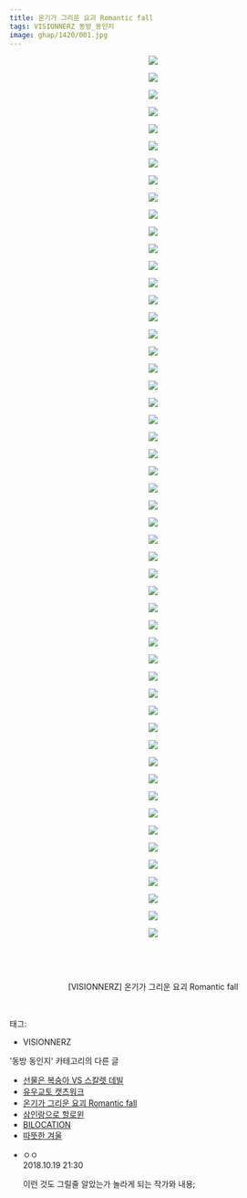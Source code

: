 ```yaml
---
title: 온기가 그리운 요괴 Romantic fall
tags: VISIONNERZ 동방_동인지
image: ghap/1420/001.jpg
---
```

<div class="article">
<p style="text-align: center; clear: none; float: none;"><img src="{{ site.nasurl }}/ghap/1420/001.jpg"/></p>
<p style="text-align: center; clear: none; float: none;"><img src="{{ site.nasurl }}/ghap/1420/002.jpg"/></p>
<p style="text-align: center; clear: none; float: none;"><img src="{{ site.nasurl }}/ghap/1420/003.jpg"/></p>
<p style="text-align: center; clear: none; float: none;"><img src="{{ site.nasurl }}/ghap/1420/004.jpg"/></p>
<p style="text-align: center; clear: none; float: none;"><img src="{{ site.nasurl }}/ghap/1420/005.jpg"/></p>
<p style="text-align: center; clear: none; float: none;"><img src="{{ site.nasurl }}/ghap/1420/006.jpg"/></p>
<p style="text-align: center; clear: none; float: none;"><img src="{{ site.nasurl }}/ghap/1420/007.jpg"/></p>
<p style="text-align: center; clear: none; float: none;"><img src="{{ site.nasurl }}/ghap/1420/008.jpg"/></p>
<p style="text-align: center; clear: none; float: none;"><img src="{{ site.nasurl }}/ghap/1420/009.jpg"/></p>
<p style="text-align: center; clear: none; float: none;"><img src="{{ site.nasurl }}/ghap/1420/010.jpg"/></p>
<p style="text-align: center; clear: none; float: none;"><img src="{{ site.nasurl }}/ghap/1420/011.jpg"/></p>
<p style="text-align: center; clear: none; float: none;"><img src="{{ site.nasurl }}/ghap/1420/012.jpg"/></p>
<p style="text-align: center; clear: none; float: none;"><img src="{{ site.nasurl }}/ghap/1420/013.jpg"/></p>
<p style="text-align: center; clear: none; float: none;"><img src="{{ site.nasurl }}/ghap/1420/014.jpg"/></p>
<p style="text-align: center; clear: none; float: none;"><img src="{{ site.nasurl }}/ghap/1420/015.jpg"/></p>
<p style="text-align: center; clear: none; float: none;"><img src="{{ site.nasurl }}/ghap/1420/016.jpg"/></p>
<p style="text-align: center; clear: none; float: none;"><img src="{{ site.nasurl }}/ghap/1420/017.jpg"/></p>
<p style="text-align: center; clear: none; float: none;"><img src="{{ site.nasurl }}/ghap/1420/018.jpg"/></p>
<p style="text-align: center; clear: none; float: none;"><img src="{{ site.nasurl }}/ghap/1420/019.jpg"/></p>
<p style="text-align: center; clear: none; float: none;"><img src="{{ site.nasurl }}/ghap/1420/020.jpg"/></p>
<p style="text-align: center; clear: none; float: none;"><img src="{{ site.nasurl }}/ghap/1420/021.jpg"/></p>
<p style="text-align: center; clear: none; float: none;"><img src="{{ site.nasurl }}/ghap/1420/022.jpg"/></p>
<p style="text-align: center; clear: none; float: none;"><img src="{{ site.nasurl }}/ghap/1420/023.jpg"/></p>
<p style="text-align: center; clear: none; float: none;"><img src="{{ site.nasurl }}/ghap/1420/024.jpg"/></p>
<p style="text-align: center; clear: none; float: none;"><img src="{{ site.nasurl }}/ghap/1420/025.jpg"/></p>
<p style="text-align: center; clear: none; float: none;"><img src="{{ site.nasurl }}/ghap/1420/026.jpg"/></p>
<p style="text-align: center; clear: none; float: none;"><img src="{{ site.nasurl }}/ghap/1420/027.jpg"/></p>
<p style="text-align: center; clear: none; float: none;"><img src="{{ site.nasurl }}/ghap/1420/028.jpg"/></p>
<p style="text-align: center; clear: none; float: none;"><img src="{{ site.nasurl }}/ghap/1420/029.jpg"/></p>
<p style="text-align: center; clear: none; float: none;"><img src="{{ site.nasurl }}/ghap/1420/030.jpg"/></p>
<p style="text-align: center; clear: none; float: none;"><img src="{{ site.nasurl }}/ghap/1420/031.jpg"/></p>
<p style="text-align: center; clear: none; float: none;"><img src="{{ site.nasurl }}/ghap/1420/032.jpg"/></p>
<p style="text-align: center; clear: none; float: none;"><img src="{{ site.nasurl }}/ghap/1420/033.jpg"/></p>
<p style="text-align: center; clear: none; float: none;"><img src="{{ site.nasurl }}/ghap/1420/034.jpg"/></p>
<p style="text-align: center; clear: none; float: none;"><img src="{{ site.nasurl }}/ghap/1420/035.jpg"/></p>
<p style="text-align: center; clear: none; float: none;"><img src="{{ site.nasurl }}/ghap/1420/036.jpg"/></p>
<p style="text-align: center; clear: none; float: none;"><img src="{{ site.nasurl }}/ghap/1420/037.jpg"/></p>
<p style="text-align: center; clear: none; float: none;"><img src="{{ site.nasurl }}/ghap/1420/038.jpg"/></p>
<p style="text-align: center; clear: none; float: none;"><img src="{{ site.nasurl }}/ghap/1420/039.jpg"/></p>
<p style="text-align: center; clear: none; float: none;"><img src="{{ site.nasurl }}/ghap/1420/040.jpg"/></p>
<p style="text-align: center; clear: none; float: none;"><img src="{{ site.nasurl }}/ghap/1420/041.jpg"/></p>
<p style="text-align: center; clear: none; float: none;"><img src="{{ site.nasurl }}/ghap/1420/042.jpg"/></p>
<p style="text-align: center; clear: none; float: none;"><img src="{{ site.nasurl }}/ghap/1420/043.jpg"/></p>
<p style="text-align: center; clear: none; float: none;"><img src="{{ site.nasurl }}/ghap/1420/044.jpg"/></p>
<p style="text-align: center; clear: none; float: none;"><img src="{{ site.nasurl }}/ghap/1420/045.jpg"/></p>
<p style="text-align: center; clear: none; float: none;"><img src="{{ site.nasurl }}/ghap/1420/046.jpg"/></p>
<p style="text-align: center; clear: none; float: none;"><img src="{{ site.nasurl }}/ghap/1420/047.jpg"/></p>
<p style="text-align: center; clear: none; float: none;"><img src="{{ site.nasurl }}/ghap/1420/048.jpg"/></p>
<p style="text-align: center; clear: none; float: none;"><img src="{{ site.nasurl }}/ghap/1420/049.jpg"/></p>
<p style="text-align: center; clear: none; float: none;"><img src="{{ site.nasurl }}/ghap/1420/050.jpg"/></p>
<p style="text-align: center; clear: none; float: none;"><img src="{{ site.nasurl }}/ghap/1420/051.jpg"/></p>
<p style="text-align: center; clear: none; float: none;"><img src="{{ site.nasurl }}/ghap/1420/052.jpg"/></p>
<p style="text-align: center; clear: none; float: none;"><br/></p>
<p style="text-align: center; clear: none; float: none;"><br/></p>
<p style="text-align: center; clear: none; float: none;">[VISIONNERZ] 온기가 그리운 요괴 Romantic fall</p>
<p><br/></p>
</div><div class="tagTrail">
<p>태그: </p>
<ul>
<li>VISIONNERZ</li>
</ul>
</div><div class="another">
<p>'동방 동인지' 카테고리의 다른 글</p>
<ul>
<li><a href="/2016-08-08-ghap_1422">선물은 복숭아 VS 스칼렛 데빌</a></li>
<li><a href="/2016-08-08-ghap_1421">유우교토 캣츠워크</a></li>
<li><a href="/2016-08-08-ghap_1420">온기가 그리운 요괴 Romantic fall</a></li>
<li><a href="/2016-08-08-ghap_1419">삼인랑으로 할로윈</a></li>
<li><a href="/2016-08-08-ghap_1418">BILOCATION</a></li>
<li><a href="/2016-08-08-ghap_1417">따뜻한 겨울</a></li>
</ul>
</div><div class="cb_module cb_fluid">
<div class="cb_wrt cb_profile">
<div class="comment">
<ul>
<li class="cb_thumb_off" id="comment15358466">
<div class="cb_comment_area">
<div class="cb_info_area">
<div class="cb_section">
<span class="cb_nick_name">ㅇㅇ</span>
</div>
<div class="cb_section">
<span class="cb_date">2018.10.19 21:30 </span>
</div>
</div>
<div class="cb_dsc_comment">
<p class="cb_dsc">
											이런 것도 그릴줄 알았는가 놀라게 되는 작가와 내용;
										</p>
</div>
</div></li>
</ul>
</div>
</div><!-- commentList close -->
</div>